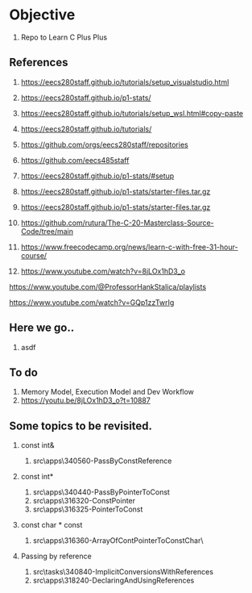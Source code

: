 # Objective 
1. Repo to Learn C Plus Plus

## References

1. https://eecs280staff.github.io/tutorials/setup_visualstudio.html

2. https://eecs280staff.github.io/p1-stats/

3. https://eecs280staff.github.io/tutorials/setup_wsl.html#copy-paste

4. https://eecs280staff.github.io/tutorials/

5. https://github.com/orgs/eecs280staff/repositories

6. https://github.com/eecs485staff

7. https://eecs280staff.github.io/p1-stats/#setup

8. https://eecs280staff.github.io/p1-stats/starter-files.tar.gz
9. https://eecs280staff.github.io/p1-stats/starter-files.tar.gz
10. https://github.com/rutura/The-C-20-Masterclass-Source-Code/tree/main
11. https://www.freecodecamp.org/news/learn-c-with-free-31-hour-course/
12. https://www.youtube.com/watch?v=8jLOx1hD3_o

https://www.youtube.com/@ProfessorHankStalica/playlists

https://www.youtube.com/watch?v=GQp1zzTwrIg

## Here we go..
1. asdf


## To do 
1. Memory Model, Execution Model and Dev Workflow
2. https://youtu.be/8jLOx1hD3_o?t=10887

## Some topics to be revisited.
1. const int&
   1. src\apps\340560-PassByConstReference

2. const int*
   1. src\apps\340440-PassByPointerToConst
   2. src\apps\316320-ConstPointer
   3. src\apps\316325-PointerToConst

3. const  char * const
   1. src\apps\316360-ArrayOfContPointerToConstChar\

4. Passing by reference
   1. src\tasks\340840-ImplicitConversionsWithReferences
   2. src\apps\318240-DeclaringAndUsingReferences